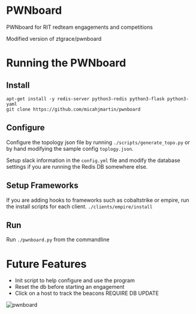 # PWNboard
PWNboard for RIT redteam engagements and competitions

Modified version of ztgrace/pwnboard

# Running the PWNboard
## Install
```
apt-get install -y redis-server python3-redis python3-flask python3-yaml
git clone https://github.com/micahjmartin/pwnboard
```
## Configure
Configure the topology json file by running `./scripts/generate_topo.py` or by
hand modifying the sample config `toplogy.json`.


Setup slack information in the `config.yml` file and modify the database settings
if you are running the Redis DB somewhere else.

## Setup Frameworks
If you are adding hooks to frameworks such as cobaltstrike or empire,
run the install scripts for each client.
`./clients/empire/install`

## Run
Run `./pwnboard.py` from the commandline

# Future Features
* Init script to help configure and use the program
* Reset the db before starting an engagement
* Click on a host to track the beacons REQUIRE DB UPDATE


![pwnboard](https://raw.githubusercontent.com/micahjmartin/pwnboard/master/img/PWNboard.png)
